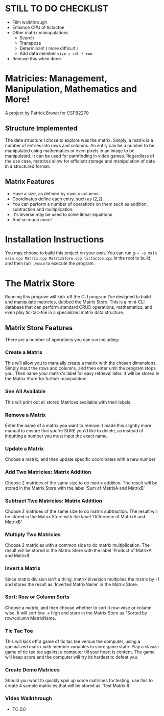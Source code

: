 # STILL TO DO CHECKLIST

- Film walkthrough
- Enhance CPU of tictactoe
- Other matrix manupulations
  - Search
  - Transpose
  - Determinant ( more difficult )
  - Add data member `size = col * row`
- Remove this when done

# Matricies: Management, Manipulation, Mathematics and More!

A project by Patrick Brown for CSPB2270

## Structure Implemented

The data structure I chose to explore was the matrix. Simply, a matrix is a number of entries into rows and columns. An entry can be a number to be manipulated using mathematics or even pixels in an image to be manipulated. It can be used for pathfinding in video games. Regardless of the use case, matrices allow for efficient storage and manipulation of data in a structured format.

## Matrix Features

- Have a size, as defined by rows x columns
- Coordinates define each entry, such as (2,2)
- You can perform a number of operations on them such as addition, subtraction and multiplication.
- It's inverse may be used to solve linear equations
- And so much more!

# Installation Instructions

You may choose to build this project on your own. You can run
`g++ -o main main.cpp Matrix.cpp MatrixStore.cpp tictactoe.cpp` in the root to build, and then run `./main` to execute the program.

# The Matrix Store

Running this program will kick off the CLI program I've designed to build and manipulate matricies, dubbed the Matrix Store. This is a mini-CLI database that can perform standard CRUD operations, mathematics, and even play tic-tac-toe in a specialized matrix data structure.

## Matrix Store Features

There are a number of operations you can run including:

### Create a Matrix

This will allow you to manually create a matrix with the chosen dimensions. Simply input the rows and columns, and then enter until the program stops you. Then name your matrix's label for easy retrieval later. It will be stored in the Matrix Store for further manipulation.

### See All Available

This will print out all stored Matrices available with their labels.

### Remove a Matrix

Enter the name of a matrix you want to remove. I made this slightly more manual to ensure that you're SURE you'd like to delete, so instead of inputting a number you must input the exact name.

### Update a Matrix

Choose a matrix, and then update specific coordinates with a new number

### Add Two Matricies: Matrix Addition

Choose 2 matrices of the same size to do matrix addition. The result will be stored in the Matrix Store with the label 'Sum of MatrixA and MatrixB'

### Subtract Two Matricies: Matrix Addition

Choose 2 matrices of the same size to do matrix subtraction. The result will be stored in the Matrix Store with the label 'Difference of MatrixA and MatrixB'

### Multiply Two Matricies

Choose 2 matricies with a common side to do matrix multiplication. The result will be stored in the Matrix Store with the label 'Product of MatrixA and MatrixB'

### Invert a Matrix

Since matrix division isn't a thing, matrix inversion multiplies the matrix by -1 and stores the result as 'Inverted MatrixName' in the Matrix Store.

### Sort: Row or Column Sorts

Choose a matrix, and then choose whether to sort it row-wise or column wise. It will sort low -> high and store in the Matrix Store as "Sorted by row/column MatrixName.

### Tic Tac Toe

This will kick off a game of tic tac toe versus the computer, using a specialized matrix with member variables to store game state. Play a classic game of tic tac toe against a computer till your heart is content. The game will keep score and the computer will try its hardest to defeat you.

### Create Demo Matrices

Should you want to quickly spin up some matricies for testing, use this to create 4 sample matricies that will be stored as 'Test Matrix #'

### Video Walkthrough

- TO DO
